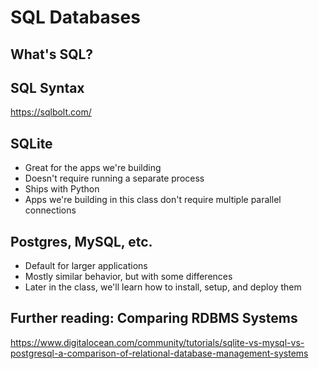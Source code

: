 # SQL Databases

## What's SQL?

## SQL Syntax

https://sqlbolt.com/

## SQLite

- Great for the apps we're building
- Doesn't require running a separate process
- Ships with Python
- Apps we're building in this class don't require multiple parallel connections

## Postgres, MySQL, etc.

- Default for larger applications
- Mostly similar behavior, but with some differences
- Later in the class, we'll learn how to install, setup, and deploy them

## Further reading: Comparing RDBMS Systems

https://www.digitalocean.com/community/tutorials/sqlite-vs-mysql-vs-postgresql-a-comparison-of-relational-database-management-systems
